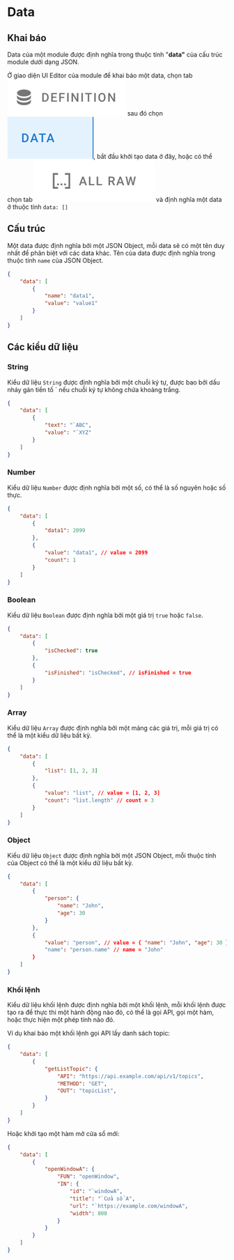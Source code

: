# Data

## Khai báo

Data của một module được định nghĩa trong thuộc tính "**data"** của cấu trúc module dưới dạng JSON.

Ở giao diện UI Editor của module để khai báo một data, chọn tab <img src="../.gitbook/assets/Screen Shot 2023-02-06 at 14.58.52 (1).png" alt="" data-size="line"> sau đó chọn <img src="../.gitbook/assets/Screen Shot 2023-02-06 at 15.29.04.png" alt="" data-size="line">, bắt đầu khởi tạo data ở đây, hoặc có thể chọn tab <img src="../.gitbook/assets/Screen Shot 2023-02-06 at 15.32.34.png" alt="" data-size="line"> và định nghĩa một data ở thuộc tính `data: []`

## Cấu trúc

Một data được định nghĩa bởi một JSON Object, mỗi data sẽ có một tên duy nhất để phân biệt với các data khác. Tên của data được định nghĩa trong thuộc tính `name` của JSON Object.

```json
{
    "data": [
        {
            "name": "data1",
            "value": "value1"
        }
    ]
}
```

## Các kiểu dữ liệu

### String

Kiểu dữ liệu `String` được định nghĩa bởi một chuỗi ký tự, được bao bởi dấu nháy gán tiền tố \` nếu chuỗi ký tự không chứa khoảng trắng.

```json
{
    "data": [
        {
            "text": "`ABC",
            "value": "`XYZ"
        }
    ]
}
```

### Number

Kiểu dữ liệu `Number` được định nghĩa bởi một số, có thể là số nguyên hoặc số thực.

```json
{
    "data": [
        {
            "data1": 2099
        },
        {
            "value": "data1", // value = 2099 
            "count": 1
        }
    ]
}
```

### Boolean

Kiểu dữ liệu `Boolean` được định nghĩa bởi một giá trị `true` hoặc `false`.

```json
{
    "data": [
        {
            "isChecked": true
        },
        {
            "isFinished": "isChecked", // isFinished = true
        }
    ]
}
```

### Array

Kiểu dữ liệu `Array` được định nghĩa bởi một mảng các giá trị, mỗi giá trị có thể là một kiểu dữ liệu bất kỳ.

```json
{
    "data": [
        {
            "list": [1, 2, 3]
        },
        {
            "value": "list", // value = [1, 2, 3]
            "count": "list.length" // count = 3
        }
    ]
}
```

### Object

Kiểu dữ liệu `Object` được định nghĩa bởi một JSON Object, mỗi thuộc tính của Object có thể là một kiểu dữ liệu bất kỳ.

```json
{
    "data": [
        {
            "person": {
                "name": "John",
                "age": 30
            }
        },
        {
            "value": "person", // value = { "name": "John", "age": 30 }
            "name": "person.name" // name = "John"
        }
    ]
}
```

### Khối lệnh

Kiểu dữ liệu khối lệnh được định nghĩa bởi một khối lệnh, mỗi khối lệnh được tạo ra để thực thi một hành động nào đó, có thể là gọi API, gọi một hàm, hoặc thực hiện một phép tính nào đó.

Ví dụ khai báo một khối lệnh gọi API lấy danh sách topic:

```json
{
    "data": [
        {
            "getListTopic": {
                "API": "https://api.example.com/api/v1/topics",
                "METHOD": "GET",
                "OUT": "topicList",
            }
        }
    ]
}
```

Hoặc khởi tạo một hàm mở cửa sổ mới:

```json
{
    "data": [
        {
            "openWindowA": {
                "FUN": "openWindow",
                "IN": {
                    "id": "`windowA",
                    "title": "`Cửa sổ A",
                    "url": "`https://example.com/windowA",
                    "width": 800
                }
            }
        }
    ]
}
```
